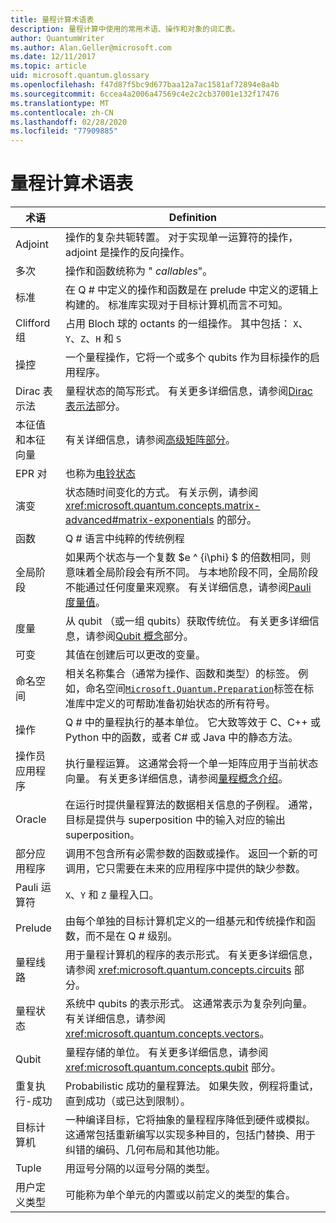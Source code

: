 ```yaml
---
title: 量程计算术语表
description: 量程计算中使用的常用术语、操作和对象的词汇表。
author: QuantumWriter
ms.author: Alan.Geller@microsoft.com
ms.date: 12/11/2017
ms.topic: article
uid: microsoft.quantum.glossary
ms.openlocfilehash: f47d87f5bc9d677baa12a7ac1581af72894e8a4b
ms.sourcegitcommit: 6ccea4a2006a47569c4e2c2cb37001e132f17476
ms.translationtype: MT
ms.contentlocale: zh-CN
ms.lasthandoff: 02/28/2020
ms.locfileid: "77909885"
---
```

# <a name="quantum-computing-glossary"></a>量程计算术语表

|术语|Definition|
|-------------|----------|
|Adjoint|操作的复杂共轭转置。 对于实现单一运算符的操作，adjoint 是操作的反向操作。|
|多次|操作和函数统称为 " *callables*"。|
|标准|在 Q # 中定义的操作和函数是在 prelude 中定义的逻辑上构建的。 标准库实现对于目标计算机而言不可知。|
|Clifford 组|占用 Bloch 球的 octants 的一组操作。 其中包括： `X`、`Y`、`Z`、`H` 和 `S`|
|操控|一个量程操作，它将一个或多个 qubits 作为目标操作的启用程序。|
|Dirac 表示法|量程状态的简写形式。 有关更多详细信息，请参阅[Dirac 表示法](xref:microsoft.quantum.concepts.dirac)部分。|
|本征值和本征向量|有关详细信息，请参阅[高级矩阵部分](xref:microsoft.quantum.concepts.matrix-advanced)。|
|EPR 对|也称为[电铃状态](https://en.wikipedia.org/wiki/Bell_state)|
|演变|状态随时间变化的方式。 有关示例，请参阅 <xref:microsoft.quantum.concepts.matrix-advanced#matrix-exponentials> 的部分。 |
|函数|Q # 语言中纯粹的传统例程|
| <a id="global-phase"></a>全局阶段 | 如果两个状态与一个复数 $e ^ {i\phi} $ 的倍数相同，则意味着全局阶段会有所不同。 与本地阶段不同，全局阶段不能通过任何度量来观察。 有关详细信息，请参阅[Pauli 度量值](xref:microsoft.quantum.concepts.pauli)。 |
|度量|从 qubit （或一组 qubits）获取传统位。 有关更多详细信息，请参阅[Qubit 概念](xref:microsoft.quantum.concepts.qubit)部分。|
|可变|其值在创建后可以更改的变量。|
|命名空间|相关名称集合（通常为操作、函数和类型）的标签。 例如，命名空间[`Microsoft.Quantum.Preparation`](xref:microsoft.quantum.preparation)标签在标准库中定义的可帮助准备初始状态的所有符号。|
|操作|Q # 中的量程执行的基本单位。 它大致等效于 C、C++ 或 Python 中的函数，或者 C# 或 Java 中的静态方法。|
|操作员应用程序|执行量程运算。 这通常会将一个单一矩阵应用于当前状态向量。 有关更多详细信息，请参阅[量程概念介绍](xref:microsoft.quantum.concepts.intro)。|
|Oracle|在运行时提供量程算法的数据相关信息的子例程。 通常，目标是提供与 superposition 中的输入对应的输出 superposition。   |
|部分应用程序|调用不包含所有必需参数的函数或操作。 返回一个新的可调用，它只需要在未来的应用程序中提供的缺少参数。|
|Pauli 运算符|`X`、`Y` 和 `Z` 量程入口。|
|Prelude|由每个单独的目标计算机定义的一组基元和传统操作和函数，而不是在 Q # 级别。|
|量程线路|用于量程计算机的程序的表示形式。 有关更多详细信息，请参阅 <xref:microsoft.quantum.concepts.circuits> 部分。|
|量程状态|系统中 qubits 的表示形式。 这通常表示为复杂列向量。 有关详细信息，请参阅 <xref:microsoft.quantum.concepts.vectors>。 |
|Qubit|量程存储的单位。 有关更多详细信息，请参阅 <xref:microsoft.quantum.concepts.qubit> 部分。|
|重复执行-成功|Probabilistic 成功的量程算法。 如果失败，例程将重试，直到成功（或已达到限制）。 |
|目标计算机|一种编译目标，它将抽象的量程程序降低到硬件或模拟。 这通常包括重新编写以实现多种目的，包括门替换、用于纠错的编码、几何布局和其他功能。|
|Tuple|用逗号分隔的以逗号分隔的类型。 |
|用户定义类型|可能称为单个单元的内置或以前定义的类型的集合。|

